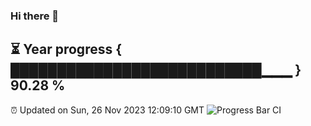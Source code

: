 ### Hi there 👋
⏳ Year progress { ███████████████████████████▁▁▁ } 90.28 %
---
⏰ Updated on Sun, 26 Nov 2023 12:09:10 GMT
![Progress Bar CI](https://github.com/Moyi321/Moyi321/workflows/Progress%20Bar%20CI/badge.svg)
